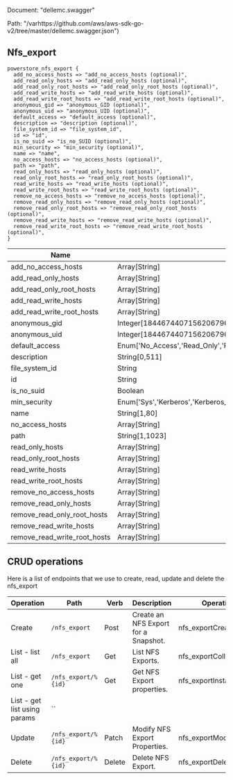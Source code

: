 Document: "dellemc.swagger"


Path: "/varhttps://github.com/aws/aws-sdk-go-v2/tree/master/dellemc.swagger.json")

## Nfs_export



```puppet
powerstore_nfs_export {
  add_no_access_hosts => "add_no_access_hosts (optional)",
  add_read_only_hosts => "add_read_only_hosts (optional)",
  add_read_only_root_hosts => "add_read_only_root_hosts (optional)",
  add_read_write_hosts => "add_read_write_hosts (optional)",
  add_read_write_root_hosts => "add_read_write_root_hosts (optional)",
  anonymous_gid => "anonymous_GID (optional)",
  anonymous_uid => "anonymous_UID (optional)",
  default_access => "default_access (optional)",
  description => "description (optional)",
  file_system_id => "file_system_id",
  id => "id",
  is_no_suid => "is_no_SUID (optional)",
  min_security => "min_security (optional)",
  name => "name",
  no_access_hosts => "no_access_hosts (optional)",
  path => "path",
  read_only_hosts => "read_only_hosts (optional)",
  read_only_root_hosts => "read_only_root_hosts (optional)",
  read_write_hosts => "read_write_hosts (optional)",
  read_write_root_hosts => "read_write_root_hosts (optional)",
  remove_no_access_hosts => "remove_no_access_hosts (optional)",
  remove_read_only_hosts => "remove_read_only_hosts (optional)",
  remove_read_only_root_hosts => "remove_read_only_root_hosts (optional)",
  remove_read_write_hosts => "remove_read_write_hosts (optional)",
  remove_read_write_root_hosts => "remove_read_write_root_hosts (optional)",
}
```

| Name        | Type           | Required       |
| ------------- | ------------- | ------------- |
|add_no_access_hosts | Array[String] | false |
|add_read_only_hosts | Array[String] | false |
|add_read_only_root_hosts | Array[String] | false |
|add_read_write_hosts | Array[String] | false |
|add_read_write_root_hosts | Array[String] | false |
|anonymous_gid | Integer[18446744071562067968, 2147483647] | false |
|anonymous_uid | Integer[18446744071562067968, 2147483647] | false |
|default_access | Enum['No_Access','Read_Only','Read_Write','Root','Read_Only_Root'] | false |
|description | String[0,511] | false |
|file_system_id | String | true |
|id | String | true |
|is_no_suid | Boolean | false |
|min_security | Enum['Sys','Kerberos','Kerberos_With_Integrity','Kerberos_With_Encryption'] | false |
|name | String[1,80] | true |
|no_access_hosts | Array[String] | false |
|path | String[1,1023] | true |
|read_only_hosts | Array[String] | false |
|read_only_root_hosts | Array[String] | false |
|read_write_hosts | Array[String] | false |
|read_write_root_hosts | Array[String] | false |
|remove_no_access_hosts | Array[String] | false |
|remove_read_only_hosts | Array[String] | false |
|remove_read_only_root_hosts | Array[String] | false |
|remove_read_write_hosts | Array[String] | false |
|remove_read_write_root_hosts | Array[String] | false |



## CRUD operations

Here is a list of endpoints that we use to create, read, update and delete the nfs_export

| Operation | Path | Verb | Description | OperationID |
| ------------- | ------------- | ------------- | ------------- | ------------- |
|Create|`/nfs_export`|Post|Create an NFS Export for a Snapshot.|nfs_exportCreate|
|List - list all|`/nfs_export`|Get|List NFS Exports.|nfs_exportCollectionQuery|
|List - get one|`/nfs_export/%{id}`|Get|Get NFS Export properties.|nfs_exportInstanceQuery|
|List - get list using params|``||||
|Update|`/nfs_export/%{id}`|Patch|Modify NFS Export Properties.|nfs_exportModify|
|Delete|`/nfs_export/%{id}`|Delete|Delete NFS Export.|nfs_exportDelete|
